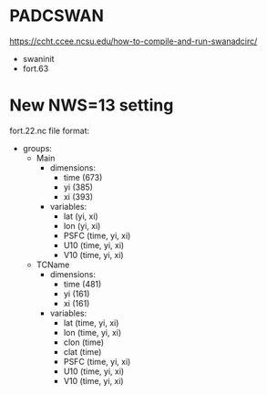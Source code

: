 # PADCSWAN
https://ccht.ccee.ncsu.edu/how-to-compile-and-run-swanadcirc/

- swaninit
- fort.63


# New NWS=13 setting

fort.22.nc file format:
 - groups:
    - Main
        - dimensions:
            - time (673)
            - yi (385)
            - xi (393)
        - variables:
            - lat (yi, xi)
            - lon (yi, xi)
            - PSFC (time, yi, xi)
            - U10 (time, yi, xi)
            - V10 (time, yi, xi)
    - TCName
        - dimensions:
            - time (481)
            - yi (161)
            - xi (161)
        - variables:
            - lat (time, yi, xi)
            - lon (time, yi, xi)
            - clon (time)
            - clat (time)
            - PSFC (time, yi, xi)
            - U10 (time, yi, xi)
            - V10 (time, yi, xi)
